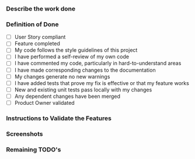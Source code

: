 ### Describe the work done


### Definition of Done

- [ ] User Story compliant
- [ ] Feature completed
- [ ] My code follows the style guidelines of this project
- [ ] I have performed a self-review of my own code
- [ ] I have commented my code, particularly in hard-to-understand areas
- [ ] I have made corresponding changes to the documentation
- [ ] My changes generate no new warnings
- [ ] I have added tests that prove my fix is effective or that my feature works
- [ ] New and existing unit tests pass locally with my changes
- [ ] Any dependent changes have been merged
- [ ] Product Owner validated

### Instructions to Validate the Features


### Screenshots


### Remaining TODO's
